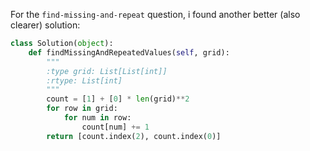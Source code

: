 For the `find-missing-and-repeat` question, i found another better (also clearer) solution:

```python
class Solution(object):
    def findMissingAndRepeatedValues(self, grid):
        """
        :type grid: List[List[int]]
        :rtype: List[int]
        """
        count = [1] + [0] * len(grid)**2  
        for row in grid:
            for num in row:
                count[num] += 1
        return [count.index(2), count.index(0)]
```
